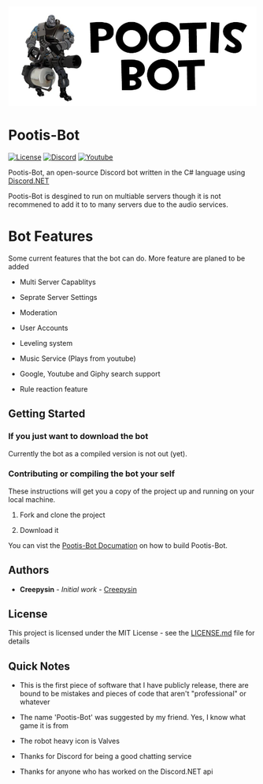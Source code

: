 ![Pootis-Bot](icon.jpg)

# Pootis-Bot 

[![License](https://img.shields.io/github/license/creepysin/Pootis-Bot.svg?style=flat-square)](https://github.com/Creepysin/Pootis-Bot/blob/master/LICENSE.md) [![Discord](https://img.shields.io/badge/Discord-Creepysin-7289da.svg?style=flat-square&logo=discord)](https://discord.gg/m7hg47t) [![Youtube](https://img.shields.io/badge/Youtube-Creepysin-red.svg?style=flat-square&logo=youtube)](https://www.youtube.com/channel/UCGE1RiKvxmhB1mEVzJS0MtA)

Pootis-Bot, an open-source Discord bot written in the C# language using [Discord.NET](https://github.com/RogueException/Discord.Net)

Pootis-Bot is desgined to run on multiable servers though it is not recommened to add it to to many servers due to the audio services.

# Bot Features

Some current features that the bot can do. More feature are planed to be added

- Multi Server Capablitys

- Seprate Server Settings

- Moderation 

- User Accounts

- Leveling system

- Music Service (Plays from youtube)

- Google, Youtube and Giphy search support

- Rule reaction feature

## Getting Started

### If you just want to download the bot

Currently the bot as a compiled version is not out (yet).

### Contributing or compiling the bot your self

These instructions will get you a copy of the project up and running on your local machine.

1. Fork and clone the project

2. Download it

You can vist the [Pootis-Bot Documation](https://pootis-bot.creepysin.com/dev/building/) on how to build Pootis-Bot.

## Authors

* **Creepysin** - *Initial work* - [Creepysin](https://github.com/Creepysin)

## License

This project is licensed under the MIT License - see the [LICENSE.md](https://github.com/CreepysinProjects/Pootis-Bot/blob/master/LICENSE.md) file for details

## Quick Notes

* This is the first piece of software that I have publicly release, there are bound to be mistakes and pieces of code that aren't "professional" or whatever
* The name 'Pootis-Bot' was suggested by my friend. Yes, I know what game it is from

* The robot heavy icon is Valves
* Thanks for Discord for being a good chatting service
* Thanks for anyone who has worked on the Discord.NET api
